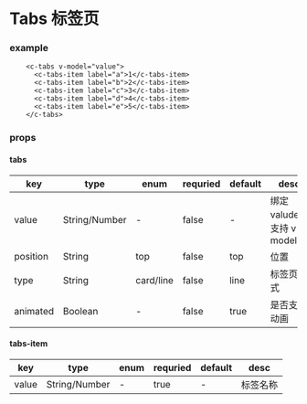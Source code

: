 # Tabs 标签页

### example

```
    <c-tabs v-model="value">
      <c-tabs-item label="a">1</c-tabs-item>
      <c-tabs-item label="b">2</c-tabs-item>
      <c-tabs-item label="c">3</c-tabs-item>
      <c-tabs-item label="d">4</c-tabs-item>
      <c-tabs-item label="e">5</c-tabs-item>
    </c-tabs>
```

### props

#### tabs

| key      | type          | enum      | requried | default | desc                      |
| -------- | ------------- | --------- | -------- | ------- | ------------------------- |
| value    | String/Number | -         | false    | -       | 绑定 valude，支持 v-model |
| position | String        | top       | false    | top     | 位置                      |
| type     | String        | card/line | false    | line    | 标签页样式                |
| animated | Boolean       | -         | false    | true    | 是否支持动画              |

#### tabs-item

| key   | type          | enum | requried | default | desc     |
| ----- | ------------- | ---- | -------- | ------- | -------- |
| value | String/Number | -    | true     | -       | 标签名称 |
